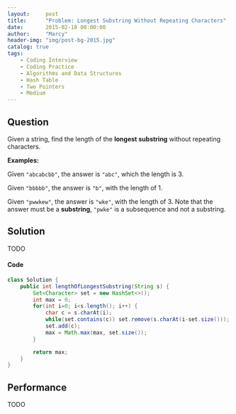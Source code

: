 ```yaml
---
layout:     post
title:      "Problem: Longest Substring Without Repeating Characters"
date:       2015-02-18 00:00:00
author:     "Marcy"
header-img: "img/post-bg-2015.jpg"
catalog: true
tags:
    - Coding Interview
    - Coding Practice
    - Algorithms and Data Structures
    - Hash Table
    - Two Pointers
    - Medium
---
```


## Question

Given a string, find the length of the **longest substring** without repeating characters.

**Examples:**

Given `"abcabcbb"`, the answer is `"abc"`, which the length is 3.

Given `"bbbbb"`, the answer is `"b"`, with the length of 1.

Given `"pwwkew"`, the answer is `"wke"`, with the length of 3. Note that the answer must be a **substring**, `"pwke"` is a subsequence and not a substring.

## Solution
TODO

#### Code
```java
class Solution {
    public int lengthOfLongestSubstring(String s) {
        Set<Character> set = new HashSet<>();
        int max = 0;
        for(int i=0; i<s.length(); i++) {
            char c = s.charAt(i);
            while(set.contains(c)) set.remove(s.charAt(i-set.size()));
            set.add(c);
            max = Math.max(max, set.size());
        }

        return max;
    }
}
```

## Performance
TODO
